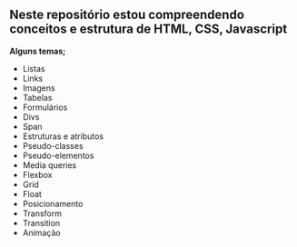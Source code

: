## Neste repositório estou compreendendo conceitos e estrutura de HTML, CSS, Javascript

**Alguns temas;**

- Listas
- Links
- Imagens
- Tabelas
- Formulários
- Divs
- Span
- Estruturas e atributos
- Pseudo-classes
- Pseudo-elementos
- Media queries
- Flexbox
- Grid
- Float
- Posicionamento
- Transform
- Transition
- Animação
